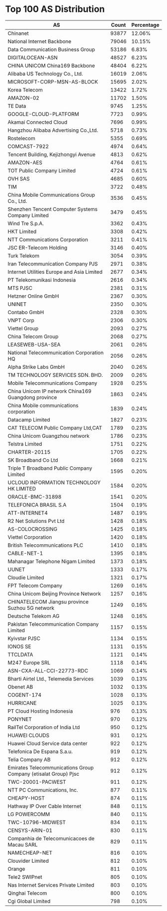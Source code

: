# Top 100 AS Distribution
| AS | Count | Percentage |
|----|----|----|
| Chinanet | 93877 | 12.06% |
| National Internet Backbone | 79046 | 10.15% |
| Data Communication Business Group | 53186 | 6.83% |
| DIGITALOCEAN-ASN | 48527 | 6.23% |
| CHINA UNICOM China169 Backbone | 48404 | 6.22% |
| Alibaba US Technology Co., Ltd. | 16019 | 2.06% |
| MICROSOFT-CORP-MSN-AS-BLOCK | 15695 | 2.02% |
| Korea Telecom | 13422 | 1.72% |
| AMAZON-02 | 11702 | 1.50% |
| TE Data | 9745 | 1.25% |
| GOOGLE-CLOUD-PLATFORM | 7723 | 0.99% |
| Akamai Connected Cloud | 7696 | 0.99% |
| Hangzhou Alibaba Advertising Co.,Ltd. | 5718 | 0.73% |
| Rostelecom | 5355 | 0.69% |
| COMCAST-7922 | 4974 | 0.64% |
| Tencent Building, Kejizhongyi Avenue | 4813 | 0.62% |
| AMAZON-AES | 4764 | 0.61% |
| TOT Public Company Limited | 4724 | 0.61% |
| OVH SAS | 4685 | 0.60% |
| TIM | 3722 | 0.48% |
| China Mobile Communications Group Co., Ltd. | 3536 | 0.45% |
| Shenzhen Tencent Computer Systems Company Limited | 3479 | 0.45% |
| Wind Tre S.p.A. | 3362 | 0.43% |
| HKT Limited | 3308 | 0.42% |
| NTT Communications Corporation | 3211 | 0.41% |
| JSC ER-Telecom Holding | 3146 | 0.40% |
| Turk Telekom | 3054 | 0.39% |
| Iran Telecommunication Company PJS | 2971 | 0.38% |
| Internet Utilities Europe and Asia Limited | 2677 | 0.34% |
| PT Telekomunikasi Indonesia | 2616 | 0.34% |
| MTS PJSC | 2381 | 0.31% |
| Hetzner Online GmbH | 2367 | 0.30% |
| UNINET | 2350 | 0.30% |
| Contabo GmbH | 2328 | 0.30% |
| VNPT Corp | 2306 | 0.30% |
| Viettel Group | 2093 | 0.27% |
| China Telecom Group | 2068 | 0.27% |
| LEASEWEB-USA-SEA | 2061 | 0.26% |
| National Telecommunication Corporation HQ | 2056 | 0.26% |
| Alpha Strike Labs GmbH | 2040 | 0.26% |
| TM TECHNOLOGY SERVICES SDN. BHD. | 2009 | 0.26% |
| Mobile Telecommunications Company | 1928 | 0.25% |
| China Unicom IP network China169 Guangdong province | 1863 | 0.24% |
| China Mobile communications corporation | 1839 | 0.24% |
| Datacamp Limited | 1827 | 0.23% |
| CAT TELECOM Public Company Ltd,CAT | 1789 | 0.23% |
| China Unicom Guangzhou network | 1786 | 0.23% |
| Telstra Limited | 1751 | 0.22% |
| CHARTER-20115 | 1705 | 0.22% |
| SK Broadband Co Ltd | 1668 | 0.21% |
| Triple T Broadband Public Company Limited | 1595 | 0.20% |
| UCLOUD INFORMATION TECHNOLOGY HK LIMITED | 1584 | 0.20% |
| ORACLE-BMC-31898 | 1541 | 0.20% |
| TELEFONICA BRASIL S.A | 1504 | 0.19% |
| ATT-INTERNET4 | 1487 | 0.19% |
| R2 Net Solutions Pvt Ltd | 1428 | 0.18% |
| AS-COLOCROSSING | 1425 | 0.18% |
| Viettel Corporation | 1420 | 0.18% |
| British Telecommunications PLC | 1410 | 0.18% |
| CABLE-NET-1 | 1395 | 0.18% |
| Mahanagar Telephone Nigam Limited | 1373 | 0.18% |
| UUNET | 1333 | 0.17% |
| Cloudie Limited | 1321 | 0.17% |
| FPT Telecom Company | 1269 | 0.16% |
| China Unicom Beijing Province Network | 1257 | 0.16% |
| CHINATELECOM Jiangsu province Suzhou 5G network | 1249 | 0.16% |
| Deutsche Telekom AG | 1248 | 0.16% |
| Pakistan Telecommunication Company Limited | 1157 | 0.15% |
| Kyivstar PJSC | 1134 | 0.15% |
| IONOS SE | 1131 | 0.15% |
| TTCLDATA | 1121 | 0.14% |
| M247 Europe SRL | 1118 | 0.14% |
| ASN-CXA-ALL-CCI-22773-RDC | 1069 | 0.14% |
| Bharti Airtel Ltd., Telemedia Services | 1039 | 0.13% |
| Obenet AB | 1032 | 0.13% |
| COGENT-174 | 1028 | 0.13% |
| HURRICANE | 1025 | 0.13% |
| PT Cloud Hosting Indonesia | 976 | 0.13% |
| PONYNET | 970 | 0.12% |
| RailTel Corporation of India Ltd | 950 | 0.12% |
| HUAWEI CLOUDS | 931 | 0.12% |
| Huawei Cloud Service data center | 922 | 0.12% |
| Telefonica De Espana S.a.u. | 919 | 0.12% |
| Telia Company AB | 912 | 0.12% |
| Emirates Telecommunications Group Company (etisalat Group) Pjsc | 912 | 0.12% |
| TWC-20001-PACWEST | 911 | 0.12% |
| NTT PC Communications, Inc. | 877 | 0.11% |
| CHEAPY-HOST | 874 | 0.11% |
| Hathway IP Over Cable Internet | 848 | 0.11% |
| LG POWERCOMM | 840 | 0.11% |
| TWC-10796-MIDWEST | 834 | 0.11% |
| CENSYS-ARIN-01 | 830 | 0.11% |
| Companhia de Telecomunicacoes de Macau SARL | 829 | 0.11% |
| NAMECHEAP-NET | 816 | 0.10% |
| Clouvider Limited | 812 | 0.10% |
| Orange | 811 | 0.10% |
| Tele2 SWIPnet | 805 | 0.10% |
| Nas Internet Services Private Limited | 803 | 0.10% |
| Qinghai Telecom | 800 | 0.10% |
| Cgi Global Limited | 798 | 0.10% |
